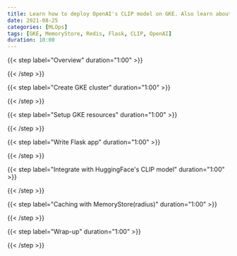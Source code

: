 ```yaml
---
title: Learn how to deploy OpenAI's CLIP model on GKE. Also learn about how to cache intermediate results in MemoryStore (Redis)
date: 2021-08-25
categories: [MLOps]
tags: [GKE, MemoryStore, Redis, Flask, CLIP, OpenAI]
duration: 10:00
---
```


{{< step label="Overview" duration="1:00" >}}

{{< /step >}}

{{< step label="Create GKE cluster" duration="1:00" >}}

{{< /step >}}

{{< step label="Setup GKE resources" duration="1:00" >}}

{{< /step >}}

{{< step label="Write Flask app" duration="1:00" >}}

{{< /step >}}

{{< step label="Integrate with HuggingFace's CLIP model" duration="1:00" >}}

{{< /step >}}

{{< step label="Caching with MemoryStore(radius)" duration="1:00" >}}

{{< /step >}}

{{< step label="Wrap-up" duration="1:00" >}}

{{< /step >}}